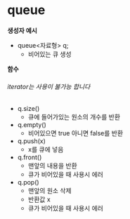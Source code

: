 # queue

**생성자 예시**
- queue<자료형> q;
  - 비어있는 큐 생성

**함수**
###### iterator는 사용이 불가능 합니다
- q.size()
  - 큐에 들어가있는 원소의 개수를 반환
- q.empty()
  - 비어있으면 true 아니면 false를 반환
- q.push(x)
  - x를 큐에 넣음
- q.front()
  - 맨앞의 내용을 반환
  - 큐가 비어있을 때 사용시 에러
- q.pop()
  - 맨앞의 원소 삭제
  - 반환값 x
  - 큐가 비어있을 때 사용시 에러 
